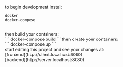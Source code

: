 to begin development install:
```
docker
docker-compose
```
<br/>
then build your containers:<br/>
```
docker-compose build
```
then create your containers:<br/>
```
docker-compose up
```
<br/>
start editing this project and see your changes at: 
<br/>
[frontend](http://client.localhost:8080)
<br/>
[backend](http://server.localhost:8080)
